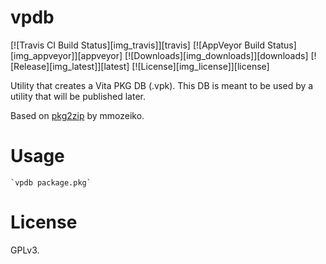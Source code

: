 # vpdb

[![Travis CI Build Status][img_travis]][travis] [![AppVeyor Build Status][img_appveyor]][appveyor] [![Downloads][img_downloads]][downloads] [![Release][img_latest]][latest] [![License][img_license]][license]

Utility that creates a Vita PKG DB (.vpk). This DB is meant to be used by a utility that will be published later.

Based on [pkg2zip][] by mmozeiko.

# Usage

	`vpdb package.pkg`

# License

GPLv3.

[pkg2zip]: https://github.com/mmozeiko/pkg2zip
